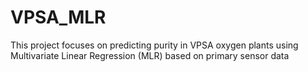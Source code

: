# VPSA_MLR
 This project focuses on predicting purity in VPSA oxygen plants using Multivariate Linear Regression (MLR) based on primary sensor data
